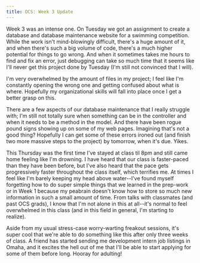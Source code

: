 ```yaml
---
title: OCS: Week 3 Update
---
```


Week 3 was an intense one. On Tuesday we got an assignment to create a database and database maintenance website for a swimming competition. While the work isn't mind-blowingly difficult, there's a huge amount of it, and when there's such a big volume of code, there's a much higher potential for things to go wrong. And when it sometimes takes me hours to find and fix an error, just debugging can take so much time that it seems like I'll never get this project done by Tuesday (I'm still not convinced that I will). 

I'm very overwhelmed by the amount of files in my project; I feel like I'm constantly opening the wrong one and getting confused about what is where. Hopefully my organizational skills will fall into place once I get a better grasp on this. 

There are a few aspects of our database maintenance that I really struggle with; I'm still not totally sure when something can be in the controller and when it needs to be a method in the model. And there have been rogue pound signs showing up on some of my web pages. Imagining that's not a good thing? Hopefully I can get some of these errors ironed out (and finish two more massive steps to the project) by tomorrow, when it's due. Yikes.

This Thursday was the first time I've stayed at class til 8pm and still came home feeling like I'm drowning. I have heard that our class is faster-paced than they have been before, but I've also heard that the pace gets progressively faster throughout the class itself, which terrifies me. At times I feel like I'm barely keeping my head above water--I've found myself forgetting how to do super simple things that we learned in the prep-work or in Week 1 because my peabrain doesn't know how to store so much new information in such a small amount of time. From talks with classmates (and past OCS grads), I know that I'm not alone in this at all--it's normal to feel overwhelmed in this class (and in this field in general, I'm starting to realize).

Aside from my usual stress-case worry-warting freakout sessions, it's super cool that we're able to do something like this after only three weeks of class. A friend has started sending me development intern job listings in Omaha, and it excites the hell out of me that I'll be able to start applying for some of them before long. Hooray for adulting!